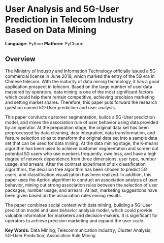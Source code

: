 # User Analysis and 5G-User Prediction in Telecom Industry Based on Data Mining

**Language:** Python
**Platform:** PyCharm

## Overview

The Ministry of Industry and Information Technology officially issued a 5G commercial license in June 2019, which marked the entry of the 5G era in Chinese telecom. With the maturity of data mining technology, it has a good application prospect in telecom. Based on the large number of user data mastered by operators, data mining is one of the most significant factors which could help them remain competitive, achieving precision marketing and setting market shares. Therefore, this paper puts forward the research question named 5G-User prediction and user analysis.

This paper conducts customer segmentation, builds a 5G-User prediction model, and mines the association rule of user behavior using data provided by an operator. At the preparation stage, the original data set has been preprocessed by data cleaning, data integration, data transformation, and feature selection so as to transform the original data set into a sample data set that can be used for data mining. At the data mining stage, the K-means algorithm has been used to achieve customer segmentation and screen out potential 5G users who use numbers frequently, owe less, and have a high degree of network dependence from three dimensions: user type, number usage, and arrears. After the contrast experiment of six classification algorithms, the decision tree algorithm has been chosen to predict 5G users, and classification visualization has been realized. In addition, this paper uses the Apriori algorithm to conduct an association analysis of user behavior, mining out strong association rules between the selection of user packages, number usage, and arrears. At last, marketing suggestions have been given based on the association rules mining results.

The paper combines social context with data mining, building a 5G-User prediction model and user behavior analysis model, which could provide valuable information for marketers and decision-makers. It is significant for operators to achieve precision marketing and expand the user scale.

**Key Words:** Data Mining; Telecommunication Industry; Cluster Analysis; 5G-User Prediction; Association Rule Mining 
